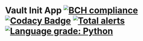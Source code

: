 # Vault Init App [![BCH compliance](https://bettercodehub.com/edge/badge/Elpis-Development/vault-config?branch=main)](https://bettercodehub.com/) [![Codacy Badge](https://app.codacy.com/project/badge/Grade/ee00ad76456649d4ba861ddd41b25e7c)](https://www.codacy.com/gh/Elpis-Development/vault-config/dashboard?utm_source=github.com&amp;utm_medium=referral&amp;utm_content=Elpis-Development/vault-config&amp;utm_campaign=Badge_Grade) [![Total alerts](https://img.shields.io/lgtm/alerts/g/Elpis-Development/vault-config.svg?logo=lgtm&logoWidth=18)](https://lgtm.com/projects/g/Elpis-Development/vault-config/alerts/) [![Language grade: Python](https://img.shields.io/lgtm/grade/python/g/Elpis-Development/vault-config.svg?logo=lgtm&logoWidth=18)](https://lgtm.com/projects/g/Elpis-Development/vault-config/context:python)
